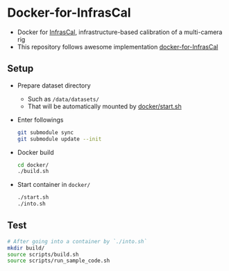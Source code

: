 Docker-for-InfrasCal
=========
- Docker for [InfrasCal](https://github.com/youkely/InfrasCal), infrastructure-based calibration of a multi-camera rig
- This repository follows awesome implementation [docker-for-InfrasCal](https://github.com/AsakoKabe/docker-for-InfrasCal)

## Setup

- Prepare dataset directory
  - Such as `/data/datasets/`
  - That will be automatically mounted by [docker/start.sh](docker/start.sh)

- Enter followings
  ```bash
  git submodule sync
  git submodule update --init
  ``` 

- Docker build
  ```bash
  cd docker/
  ./build.sh
  ```

- Start container in `docker/`
  ```bash
  ./start.sh
  ./into.sh
  ```


## Test

```bash
# After going into a container by `./into.sh`
mkdir build/
source scripts/build.sh
source scripts/run_sample_code.sh
```